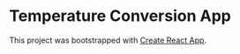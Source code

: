 # Temperature Conversion App

This project was bootstrapped with [Create React App](https://github.com/facebook/create-react-app).
